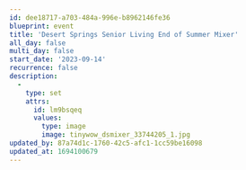 ```yaml
---
id: dee18717-a703-484a-996e-b8962146fe36
blueprint: event
title: 'Desert Springs Senior Living End of Summer Mixer'
all_day: false
multi_day: false
start_date: '2023-09-14'
recurrence: false
description:
  -
    type: set
    attrs:
      id: lm9bsqeq
      values:
        type: image
        image: tinywow_dsmixer_33744205_1.jpg
updated_by: 87a74d1c-1760-42c5-afc1-1cc59be16098
updated_at: 1694100679
---
```

